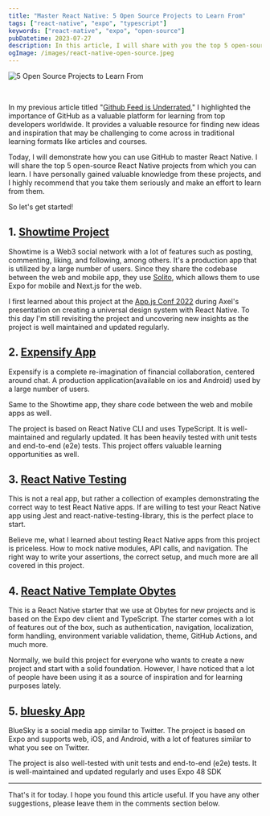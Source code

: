 ```yaml
---
title: "Master React Native: 5 Open Source Projects to Learn From"
tags: ["react-native", "expo", "typescript"]
keywords: ["react-native", "expo", "open-source"]
pubDatetime: 2023-07-27
description: In this article, I will share with you the top 5 open-source React Native projects that you can learn from.
ogImage: /images/react-native-open-source.jpeg
---
```


![5 Open Source Projects to Learn From](/images/react-native-open-source.jpeg)

<br/>

In my previous article titled "[Github Feed is Underrated](https://elazizi.com/posts/github-feed-is-underrated)," I highlighted the importance of GitHub as a valuable platform for learning from top developers worldwide. It provides a valuable resource for finding new ideas and inspiration that may be challenging to come across in traditional learning formats like articles and courses.

Today, I will demonstrate how you can use GitHub to master React Native. I will share the top 5 open-source React Native projects from which you can learn. I have personally gained valuable knowledge from these projects, and I highly recommend that you take them seriously and make an effort to learn from them.

So let's get started!

## 1. [Showtime Project](https://github.com/showtime-xyz/showtime-frontend/tree/staging)

Showtime is a Web3 social network with a lot of features such as posting, commenting, liking, and following, among others. It's a production app that is utilized by a large number of users. Since they share the codebase between the web and mobile app, they use [Solito](https://solito.dev/), which allows them to use Expo for mobile and Next.js for the web.

I first learned about this project at the [App.js Conf 2022](https://www.youtube.com/watch?v=CDl3EH3vUHA) during Axel's presentation on creating a universal design system with React Native. To this day I'm still revisiting the project and uncovering new insights as the project is well maintained and updated regularly.

## 2. [Expensify App](https://github.com/Expensify/App)

Expensify is a complete re-imagination of financial collaboration, centered around chat. A production application(available on ios and Android) used by a large number of users.

Same to the Showtime app, they share code between the web and mobile apps as well.

The project is based on React Native CLI and uses TypeScript. It is well-maintained and regularly updated. It has been heavily tested with unit tests and end-to-end (e2e) tests. This project offers valuable learning opportunities as well.

## 3. [React Native Testing](https://github.com/vanGalilea/react-native-testing/)

This is not a real app, but rather a collection of examples demonstrating the correct way to test React Native apps. If are willing to test your React Native app using Jest and react-native-testing-library, this is the perfect place to start.

Believe me, what I learned about testing React Native apps from this project is priceless. How to mock native modules, API calls, and navigation. The right way to write your assertions, the correct setup, and much more are all covered in this project.

## 4. [React Native Template Obytes](https://github.com/obytes/react-native-template-obytes)

This is a React Native starter that we use at Obytes for new projects and is based on the Expo dev client and TypeScript. The starter comes with a lot of features out of the box, such as authentication, navigation, localization, form handling, environment variable validation, theme, GitHub Actions, and much more.

Normally, we build this project for everyone who wants to create a new project and start with a solid foundation. However, I have noticed that a lot of people have been using it as a source of inspiration and for learning purposes lately.

## 5. [bluesky App](https://github.com/bluesky-social/social-app)

BlueSky is a social media app similar to Twitter. The project is based on Expo and supports web, iOS, and Android, with a lot of features similar to what you see on Twitter.

The project is also well-tested with unit tests and end-to-end (e2e) tests. It is well-maintained and updated regularly and uses Expo 48 SDK

<hr/>

That's it for today. I hope you found this article useful. If you have any other suggestions, please leave them in the comments section below.
